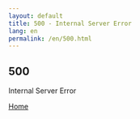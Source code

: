 ```yaml
---
layout: default
title: 500 - Internal Server Error
lang: en
permalink: /en/500.html
---
```


<div class="container h-100">
  <div class="row h-100 justify-content-center align-items-center">
    <div class="col-md-12 my-5">
      <div class="error text-center">
        <!-- Error title -->
        <h2 class="error-code">500</h2>
        <p class="lead font-weight-bold">Internal Server Error</p>
        <a href="/" class="btn btn-primary mt-5">Home</a>
      </div> <!-- /error -->
    </div>
  </div>
</div> <!-- /container -->
